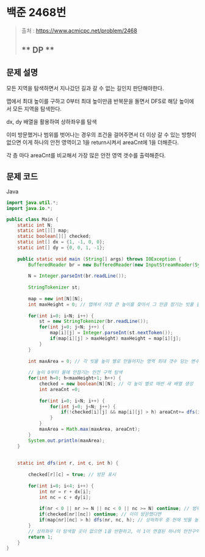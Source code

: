 # 백준 2468번

>  출처 : https://www.acmicpc.net/problem/2468
> 
>  ## ** DP **

## 문제 설명
모든 지역을 탐색하면서 지나갔던 길과 갈 수 없는 길인지 판단해야한다.

맵에서 최대 높이를 구하고 0부터 최대 높이만큼 반복문을 돌면서 DFS로 해당 높이에서 모든 지역을 탐색한다.

dx, dy 배열을 활용하여 상하좌우를 탐색

이미 방문했거나 범위를 벗어나는 경우의 조건을 걸어주면서 더 이상 갈 수 있는 방향이 없으면 이게 하나의 안전 영역이고 1을 return시켜서 areaCnt에 1을 더해준다.

각 층 마다 areaCnt를 비교해서 가장 많은 안전 영역 갯수를 출력해준다. 

## 문제 코드
Java

```java
import java.util.*;
import java.io.*;

public class Main {
	static int N;
	static int[][] map;
	static boolean[][] checked;
	static int[] dx = {1, -1, 0, 0};
	static int[] dy = {0, 0, 1, -1};
	
    public static void main (String[] args) throws IOException {
    	BufferedReader br = new BufferedReader(new InputStreamReader(System.in));
    	
    	N = Integer.parseInt(br.readLine());
    	
    	StringTokenizer st;
    	
    	map = new int[N][N];
    	int maxHeight = 0; // 맵에서 가장 큰 높이를 찾아서 그 만큼 잠기는 빗물 높이를 탐색하기 위해
    	
    	for(int i=0; i<N; i++) {
    		st = new StringTokenizer(br.readLine());
    		for(int j=0; j<N; j++) {
    			map[i][j] = Integer.parseInt(st.nextToken());
    			if(map[i][j] > maxHeight) maxHeight = map[i][j]; 
    		}
    	}
    	
    	int maxArea = 0; // 각 빗물 높이 별로 만들어지는 영역 최대 갯수 담는 변수
    	
    	// 높이 0부터 물에 안잠기는 안전 구역 탐색
    	for(int h=0; h<maxHeight+1; h++) {
    		checked = new boolean[N][N]; // 각 높이 별로 매번 새 배열 생성
    		int areaCnt =0;
    		
    		for(int i=0; i<N; i++) {
    			for(int j=0; j<N; j++) {
    				if(!checked[i][j] && map[i][j] > h) areaCnt+= dfs(i, j, h);
    			}
    		}
    		maxArea = Math.max(maxArea, areaCnt);
    	}
    	System.out.println(maxArea);
    }
    
    
    static int dfs(int r, int c, int h) {
    	
    	checked[r][c] = true; // 방문 표시
    	
    	for(int i=0; i<4; i++) {
    		int nr = r + dx[i];
    		int nc = c + dy[i];
    		
    		if(nr < 0 || nr >= N || nc < 0 || nc >= N) continue; // 범위 벗어나거나
    		if(checked[nr][nc]) continue; // 이미 방문했다면
    	    if(map[nr][nc] > h) dfs(nr, nc, h); // 상하좌우 중 현재 빗물 높이보다 높은 안전구역있다면 계속 탐색
    	}
    	// 상하좌우 더 탐색할 곳이 없으면 1을 반환하고, 이 1이 연결된 하나의 안전구역 숫자
    	return 1;
    }
}
